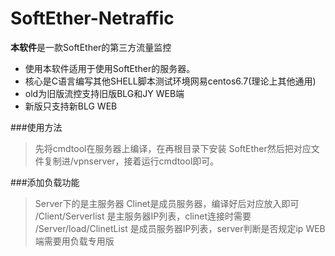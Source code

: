 # SoftEther-Netraffic
**本软件**是一款SoftEther的第三方流量监控 
- 使用本软件适用于使用SoftEther的服务器。
- 核心是C语言编写其他SHELL脚本测试环境网易centos6.7(理论上其他通用)
- old为旧版流控支持旧版BLG和JY WEB端
- 新版只支持新BLG WEB

###使用方法
> 先将cmdtool在服务器上编译，在再根目录下安装 SoftEther然后把对应文件复制进/vpnserver，接着运行cmdtool即可。

###添加负载功能
> Server下的是主服务器 Clinet是成员服务器，编译好后对应放入即可
> /Client/Serverlist 是主服务器IP列表，clinet连接时需要
> /Server/load/ClinetList 是成员服务器IP列表，server判断是否规定ip
> WEB端需要用负载专用版
